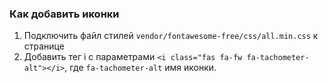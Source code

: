 ### Как добавить иконки

1. Подключить файл стилей `vendor/fontawesome-free/css/all.min.css` к странице
2. Добавить тег i с параметрами `<i class="fas fa-fw fa-tachometer-alt"></i>`, где `fa-tachometer-alt` имя иконки.